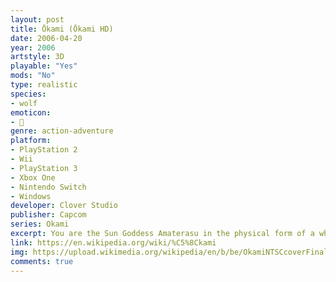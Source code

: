 ```yaml
---
layout: post
title: Ōkami (Ōkami HD)
date: 2006-04-20
year: 2006
artstyle: 3D
playable: "Yes"
mods: "No"
type: realistic
species: 
- wolf
emoticon:
- 🐺
genre: action-adventure
platform:
- PlayStation 2
- Wii
- PlayStation 3
- Xbox One
- Nintendo Switch
- Windows
developer: Clover Studio
publisher: Capcom
series: Okami
excerpt: You are the Sun Goddess Amaterasu in the physical form of a white wolf, and you must save the country of Nippon. There's magical powers and combat in this game, but your character plays and behaves much like a normal wolf.
link: https://en.wikipedia.org/wiki/%C5%8Ckami
img: https://upload.wikimedia.org/wikipedia/en/b/be/OkamiNTSCcoverFinal.jpg
comments: true
---
```


